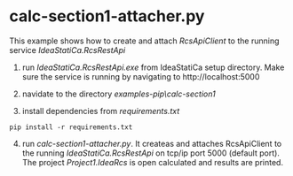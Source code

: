 # calc-section1-attacher.py

This example shows how to create and attach _RcsApiClient_ to the running service _IdeaStatiCa.RcsRestApi_  

1. run _IdeaStatiCa.RcsRestApi.exe_ from IdeaStatiCa setup directory. Make sure the service is running by navigating to http://localhost:5000

2. navidate to the directory _examples-pip\calc-section1_

3. install dependencies from _requirements.txt_

```
pip install -r requirements.txt
```

4. run _calc-section1-attacher.py_. It createas and attaches RcsApiClient to the running _IdeaStatiCa.RcsRestApi_ on tcp/ip port 5000 (default port). The project _Project1.IdeaRcs_ is open calculated and results are printed.